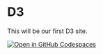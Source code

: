 # D3

This will be our first D3 site.

[![Open in GitHub Codespaces](https://github.com/codespaces/badge.svg)](https://codespaces.new/cocteau/D3)
